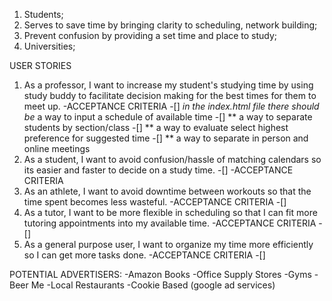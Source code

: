 1. Students;
2. Serves to save time by bringing clarity to scheduling, network building;
3. Prevent confusion by providing a set time and place to study;
4. Universities;

USER STORIES
1. As a professor, I want to increase my student's studying time by using study buddy to facilitate decision making for the best times for them to meet up.
-ACCEPTANCE CRITERIA
-[] *in the index.html file there should be* a way to input a schedule of available time
-[] ** a way to separate students by section/class
-[] ** a way to evaluate select highest preference for suggested time
-[] ** a way to separate in person and online meetings
2. As a student, I want to avoid confusion/hassle of matching calendars so its easier and faster to decide on a study time.
-[]
-ACCEPTANCE CRITERIA
3. As an athlete, I want to avoid downtime between workouts so that the time spent becomes less wasteful.
-ACCEPTANCE CRITERIA
-[]
4. As a tutor, I want to be more flexible in scheduling so that I can fit more tutoring appointments into my available time.
-ACCEPTANCE CRITERIA
-[]
5. As a general purpose user, I want to organize my time more efficiently so I can get more tasks done.
-ACCEPTANCE CRITERIA
-[]





POTENTIAL ADVERTISERS:
-Amazon Books
-Office Supply Stores
-Gyms
-Beer Me
-Local Restaurants
-Cookie Based (google ad services)